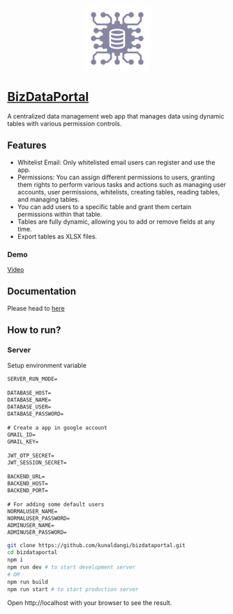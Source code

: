 <div align="center">
  <img src="https://github.com/kunaldangi/bizdataportal/blob/3efb4093663f404cb3d21b4ab99706333490a01b/docs/Logo/biz-logo.png" alt="Logo" width="150" height="150" />
</div>

# [BizDataPortal](https://bizdataportal.kunaldangi.me/)
A centralized data management web app that manages data using dynamic tables with various permission controls.

## Features
- Whitelist Email: Only whitelisted email users can register and use the app.
- Permissions: You can assign different permissions to users, granting them rights to perform various tasks and actions such as managing user accounts, user permissions, whitelists, creating tables, reading tables, and managing tables.
- You can add users to a specific table and grant them certain permissions within that table.
- Tables are fully dynamic, allowing you to add or remove fields at any time.
- Export tables as XLSX files.

### Demo
[Video](https://youtu.be/r1s8Clwv8R0)
## Documentation
Please head to [here](https://github.com/kunaldangi/bizdataportal/blob/3efb4093663f404cb3d21b4ab99706333490a01b/docs/readme.md)


## How to run?

### Server

Setup environment variable
```env
SERVER_RUN_MODE=

DATABASE_HOST=
DATABASE_NAME=
DATABASE_USER=
DATABASE_PASSWORD=

# Create a app in google account
GMAIL_ID=
GMAIL_KEY=

JWT_OTP_SECRET=
JWT_SESSION_SECRET=

BACKEND_URL=
BACKEND_HOST=
BACKEND_PORT=

# For adding some default users
NORMALUSER_NAME=
NORMALUSER_PASSWORD=
ADMINUSER_NAME=
ADMINUSER_PASSWORD=
```

```bash
git clone https://github.com/kunaldangi/bizdataportal.git
cd bizdataportal
npm i
npm run dev # to start development server
# OR
npm run build
npm run start # to start production server
```
Open http://localhost with your browser to see the result.
